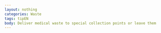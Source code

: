 ```yaml
---
layout: nothing
categories: Waste
tags: tipEN
body: Deliver medical waste to special collection points or leave them at the nearest pharmacy. If you dispose of them in the trash or sewage system, they will cause a serious threat to the environment.
---
```

